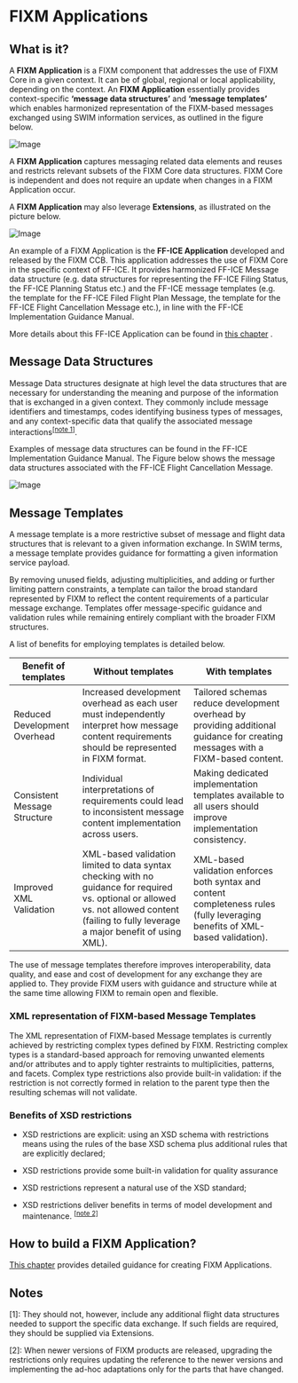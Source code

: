 # FIXM Applications

## What is it?

A **FIXM Application** is a FIXM component that addresses the use of
FIXM Core in a given context. It can be of global, regional or local
applicability, depending on the context. An **FIXM Application**
essentially provides context-specific **‘message data structures’** and
**‘message templates’** which enables harmonized representation of the
FIXM-based messages exchanged using SWIM information services, as
outlined in the figure below.

![Image](.//media/general-guidance-application-libraries-01.png "General structure of a message and role of an Application")

A **FIXM Application** captures messaging related data elements and reuses and restricts relevant subsets of the FIXM Core data structures.
FIXM Core is independent and does not require an update when changes in a FIXM Application occur.

A **FIXM Application** may also leverage **Extensions**, as
illustrated on the picture below.

![Image](.//media/general-guidance-application-libraries-02.png ':size=40%')

An example of a FIXM Application is the **FF-ICE Application** developed and released by the FIXM CCB. This application addresses
the use of FIXM Core in the specific context of FF-ICE. It provides
harmonized FF-ICE Message data structure (e.g. data structures for
representing the FF-ICE Filing Status, the FF-ICE Planning Status etc.)
and the FF-ICE message templates (e.g. the template for the FF-ICE Filed
Flight Plan Message, the template for the FF-ICE Flight Cancellation
Message etc.), in line with the FF-ICE Implementation Guidance Manual.

More details about this FF-ICE Application can be found in [this chapter](fixm-in-support-of-ffice/ffice-application-for-fixm.md) .

## Message Data Structures

Message Data structures designate at high level the data structures that
are necessary for understanding the meaning and purpose of the
information that is exchanged in a given context. They commonly include
message identifiers and timestamps, codes identifying business types of
messages, and any context-specific data that qualify the associated
message interactions<sup><a href="#general-guidance/applications?id=notes">[note 1]</a></sup>.

Examples of message data structures can be found in the FF-ICE
Implementation Guidance Manual. The Figure below shows the message data
structures associated with the FF-ICE Flight Cancellation Message.

![Image](.//media/general-guidance-application-libraries-03.jpg ':size=40%')
  
## Message Templates

A message template is a more restrictive subset of message and flight
data structures that is relevant to a given information exchange. In
SWIM terms, a message template provides guidance for formatting a given
information service payload.

By removing unused fields, adjusting multiplicities, and adding or
further limiting pattern constraints, a template can tailor the broad
standard represented by FIXM to reflect the content requirements of a
particular message exchange. Templates offer message-specific guidance
and validation rules while remaining entirely compliant with the broader
FIXM structures.

A list of benefits for employing templates is detailed below.

| **Benefit of templates** | **Without templates** | **With templates** |
|-|-|-|
| Reduced Development Overhead | Increased development overhead as each user must independently interpret how message content requirements should be represented in FIXM format. | Tailored schemas reduce development overhead by providing additional guidance for creating messages with a FIXM-based content. |
| Consistent Message Structure | Individual interpretations of requirements could lead to inconsistent message content implementation across users. | Making dedicated implementation templates available to all users should improve implementation consistency. |
| Improved XML Validation      | XML-based validation limited to data syntax checking with no guidance for required vs. optional or allowed vs. not allowed content (failing to fully leverage a major benefit of using XML). | XML-based validation enforces both syntax and content completeness rules (fully leveraging benefits of XML-based validation).  |

The use of message templates therefore improves interoperability, data
quality, and ease and cost of development for any exchange they are
applied to. They provide FIXM users with guidance and structure while at
the same time allowing FIXM to remain open and flexible.

### XML representation of FIXM-based Message Templates

The XML representation of FIXM-based Message templates is currently
achieved by restricting complex types defined by FIXM. Restricting
complex types is a standard-based approach for removing unwanted
elements and/or attributes and to apply tighter restraints to
multiplicities, patterns, and facets. Complex type restrictions also
provide built-in validation: if the restriction is not correctly formed
in relation to the parent type then the resulting schemas will not
validate.

### Benefits of XSD restrictions

- XSD restrictions are explicit: using an XSD schema with restrictions
    means using the rules of the base XSD schema plus additional rules
    that are explicitly declared;

- XSD restrictions provide some built-in validation for quality
    assurance

- XSD restrictions represent a natural use of the XSD standard;

- XSD restrictions deliver benefits in terms of model development and
    maintenance. <sup><a href="#general-guidance/applications?id=notes">[note 2]</a></sup>

## How to build a FIXM Application?

[This chapter](how-to-create-application/initial-download-and-setup.md.md) provides detailed guidance for creating FIXM Applications.

## Notes

[1]: They should not, however, include any additional flight data structures needed to support the specific data exchange.  If such fields are required, they should be supplied via Extensions.

[2]: When newer versions of FIXM products are released, upgrading the restrictions only requires updating the reference to the newer versions and implementing the ad-hoc adaptations only for the parts that have changed.
